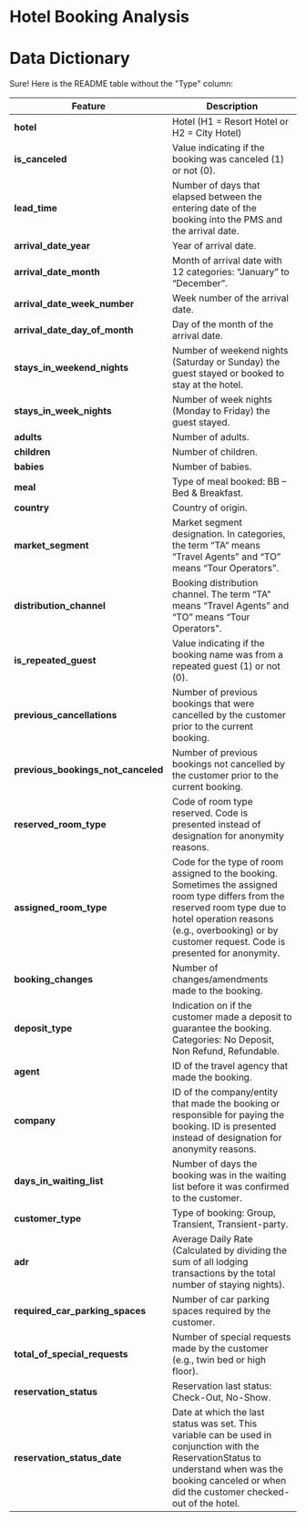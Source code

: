 # Hotel Booking Analysis



# Data Dictionary
Sure! Here is the README table without the "Type" column:

| **Feature**                         | **Description**                                                                                                                                                                                                                     |
|-------------------------------------|-------------------------------------------------------------------------------------------------------------------------------------------------------------------------------------------------------------------------------------|
| **hotel**                           | Hotel (H1 = Resort Hotel or H2 = City Hotel)                                                                                                                                                                 |
| **is_canceled**                     | Value indicating if the booking was canceled (1) or not (0).                                                                                                                                                                        |
| **lead_time**                       | Number of days that elapsed between the entering date of the booking into the PMS and the arrival date.                                                                                                                             |
| **arrival_date_year**               | Year of arrival date.                                                                                                                                                                                                               |
| **arrival_date_month**              | Month of arrival date with 12 categories: “January” to “December”.                                                                                                                                                                  |
| **arrival_date_week_number**        | Week number of the arrival date.                                                                                                                                                                                                    |
| **arrival_date_day_of_month**       | Day of the month of the arrival date.                                                                                                                                                                                               |
| **stays_in_weekend_nights**         | Number of weekend nights (Saturday or Sunday) the guest stayed or booked to stay at the hotel.                                                                                                                                      |
| **stays_in_week_nights**            | Number of week nights (Monday to Friday) the guest stayed.                                                                                                                                                                          |
| **adults**                          | Number of adults.                                                                                                                                                                                                                   |
| **children**                        | Number of children.                                                                                                                                                                                                                 |
| **babies**                          | Number of babies.                                                                                                                                                                                                                   |
| **meal**                            | Type of meal booked: BB – Bed & Breakfast.                                                                                                                                                                                          |
| **country**                         | Country of origin.                                                                                                                                                                                                                  |
| **market_segment**                  | Market segment designation. In categories, the term “TA” means “Travel Agents” and “TO” means “Tour Operators”.                                                                                                                     |
| **distribution_channel**            | Booking distribution channel. The term “TA” means “Travel Agents” and “TO” means “Tour Operators”.                                                                                                                                  |
| **is_repeated_guest**               | Value indicating if the booking name was from a repeated guest (1) or not (0).                                                                                                                                                      |
| **previous_cancellations**          | Number of previous bookings that were cancelled by the customer prior to the current booking.                                                                                                                                       |
| **previous_bookings_not_canceled**  | Number of previous bookings not cancelled by the customer prior to the current booking.                                                                                                                                             |
| **reserved_room_type**              | Code of room type reserved. Code is presented instead of designation for anonymity reasons.                                                                                                                                        |
| **assigned_room_type**              | Code for the type of room assigned to the booking. Sometimes the assigned room type differs from the reserved room type due to hotel operation reasons (e.g., overbooking) or by customer request. Code is presented for anonymity. |
| **booking_changes**                 | Number of changes/amendments made to the booking.                                                                                                                                                                                   |
| **deposit_type**                    | Indication on if the customer made a deposit to guarantee the booking. Categories: No Deposit, Non Refund, Refundable.                                                                                                              |
| **agent**                           | ID of the travel agency that made the booking.                                                                                                                                                                                      |
| **company**                         | ID of the company/entity that made the booking or responsible for paying the booking. ID is presented instead of designation for anonymity reasons.                                                                                  |
| **days_in_waiting_list**            | Number of days the booking was in the waiting list before it was confirmed to the customer.                                                                                                                                          |
| **customer_type**                   | Type of booking: Group, Transient, Transient-party.                                                                                                                                                                                 |
| **adr**                             | Average Daily Rate (Calculated by dividing the sum of all lodging transactions by the total number of staying nights).                                                                                                              |
| **required_car_parking_spaces**     | Number of car parking spaces required by the customer.                                                                                                                                                                              |
| **total_of_special_requests**       | Number of special requests made by the customer (e.g., twin bed or high floor).                                                                                                                                                     |
| **reservation_status**              | Reservation last status: Check-Out, No-Show.                                                                                                                                                                                        |
| **reservation_status_date**         | Date at which the last status was set. This variable can be used in conjunction with the ReservationStatus to understand when was the booking canceled or when did the customer checked-out of the hotel.                             |

